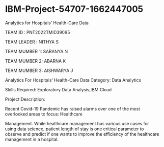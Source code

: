 # IBM-Project-54707-1662447005
Analytics for Hospitals' Health-Care Data
 
 TEAM ID : PNT2022TMID39095
 
TEAM  LEADER : NITHYA  S

TEAM  MUMBER 1: SARANYA N

TEAM  MUMBER 2: ABARNA K

TEAM  MUMBER 3: AISHWARYA J




Analytics For Hospitals' Health-Care Data
Category: Data Analytics

Skills Required:
Exploratory Data Analysis,IBM Cloud

Project Description:

Recent Covid-19 Pandemic has raised alarms over one of the most overlooked areas to focus: Healthcare


Management. While healthcare management has various use cases for using data science, patient length of stay is one critical parameter to observe and predict if one wants to improve the efficiency of the healthcare management in a hospital.
